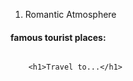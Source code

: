 <ol><li>Romantic Atmosphere</ol>
        <h4>famous tourist places:</h4>
        <img scr="https://queverentusviajes.com/wp-content/uploads/<!DOCTYPE html>
<html>
    <head>
        <meta charset="utf-8">
        <title>Project: Travel webpage</title>
    </head>
    <body>
    
        <h1>Travel to...</h1>
